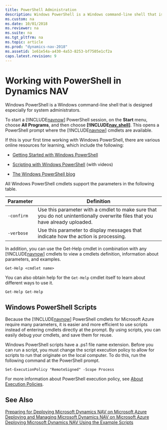 ```yaml
---
title: PowerShell Administration
description: Windows PowerShell is a Windows command-line shell that is designed especially for system administrators.
ms.custom: na
ms.date: 10/01/2018
ms.reviewer: na
ms.suite: na
ms.tgt_pltfrm: na
ms.topic: article
ms.prod: "dynamics-nav-2018"
ms.assetid: 1e61e54a-a430-4a53-8253-bf7505e1cf2a
caps.latest.revision: 9
---
```

# Working with PowerShell in Dynamics NAV
Windows PowerShell is a Windows command-line shell that is designed especially for system administrators.  
  
 To start a [!INCLUDE[navnow](includes/navnow_md.md)] PowerShell session, on the **Start** menu, choose **All Programs**, and then choose **[!INCLUDE[nav_shell](includes/nav_shell_md.md)]**. This opens a PowerShell prompt where the [!INCLUDE[navnow](includes/navnow_md.md)] cmdlets are available.  
  
 If this is your first time working with Windows PowerShell, there are various online resources for learning, which include the following:  
  
-   [Getting Started with Windows PowerShell](http://go.microsoft.com/fwlink/?LinkId=254637)  
  
-   [Scripting with Windows PowerShell](http://go.microsoft.com/fwlink/?LinkId=254638) \(with videos\)  
  
-   [The Windows PowerShell blog](http://go.microsoft.com/fwlink/?LinkId=254642)  
  
 All Windows PowerShell cmdlets support the parameters in the following table.  
  
|Parameter|Definition|  
|---------------|----------------|  
|`-confirm`|Use this parameter with a cmdlet to make sure that you do not unintentionally overwrite files that you have already uploaded.|  
|`-verbose`|Use this parameter to display messages that indicate how the action is processing.|  
  
 In addition, you can use the Get-Help cmdlet in combination with any [!INCLUDE[navnow](includes/navnow_md.md)] cmdlets to view a cmdlets definition, information about parameters, and examples.  
  
```  
Get-Help <cmdlet name>  
```  
  
 You can also obtain help for the `Get-Help` cmdlet itself to learn about different ways to use it.  
  
```  
Get-Help Get-Help  
```  
  
## Windows PowerShell Scripts  
 Because the [!INCLUDE[navnow](includes/navnow_md.md)] PowerShell cmdlets for Microsoft Azure require many parameters, it is easier and more efficient to use scripts instead of entering cmdlets directly at the prompt. By using scripts, you can easily debug your cmdlets, and save them for reuse.  
  
 Windows PowerShell scripts have a .ps1 file name extension. Before you can run a script, you must change the script execution policy to allow for scripts to run that originate on the local computer. To do this, run the following command at the PowerShell prompt.  
  
```  
Set-ExecutionPolicy "RemoteSigned" -Scope Process  
```  
  
 For more information about PowerShell execution policy, see [About Execution Policies](http://go.microsoft.com/fwlink/?LinkID=254644).  
  
## See Also  
 [Preparing for Deploying Microsoft Dynamics NAV on Microsoft Azure](Preparing-for-Deploying-Microsoft-Dynamics-NAV-on-Microsoft-Azure.md)   
 [Deploying and Managing Microsoft Dynamics NAV on Microsoft Azure](Deploying-and-Managing-Microsoft-Dynamics-NAV-on-Microsoft-Azure.md)   
 [Deploying Microsoft Dynamics NAV Using the Example Scripts](Deploying-Microsoft-Dynamics-NAV-Using-the-Example-Scripts.md)